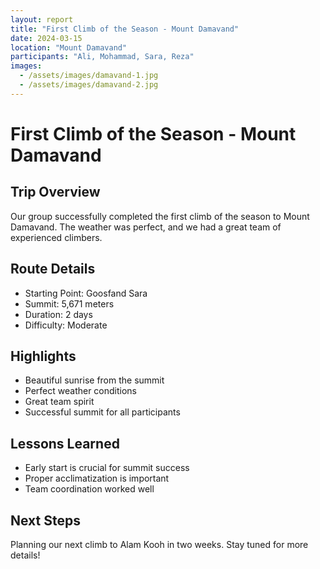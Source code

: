 ```yaml
---
layout: report
title: "First Climb of the Season - Mount Damavand"
date: 2024-03-15
location: "Mount Damavand"
participants: "Ali, Mohammad, Sara, Reza"
images:
  - /assets/images/damavand-1.jpg
  - /assets/images/damavand-2.jpg
---
```


# First Climb of the Season - Mount Damavand

## Trip Overview
Our group successfully completed the first climb of the season to Mount Damavand. The weather was perfect, and we had a great team of experienced climbers.

## Route Details
- Starting Point: Goosfand Sara
- Summit: 5,671 meters
- Duration: 2 days
- Difficulty: Moderate

## Highlights
- Beautiful sunrise from the summit
- Perfect weather conditions
- Great team spirit
- Successful summit for all participants

## Lessons Learned
- Early start is crucial for summit success
- Proper acclimatization is important
- Team coordination worked well

## Next Steps
Planning our next climb to Alam Kooh in two weeks. Stay tuned for more details! 